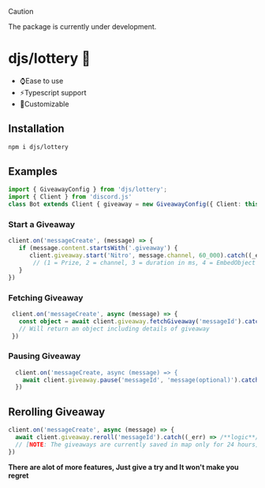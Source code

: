> [!CAUTION]
> The package is currently under development.

# djs/lottery 🌙

- ⌚Ease to use
- ⚡Typescript support
- 🎉Customizable

## Installation
```bash
npm i djs/lottery
```

## Examples
```typescript
import { GiveawayConfig } from 'djs/lottery';
import { Client } from 'discord.js'
class Bot extends Client { giveaway = new GiveawayConfig({ Client: this }) };
```

### Start a Giveaway
```typescript
client.on('messageCreate', (message) => {
   if (message.content.startsWith('.giveaway') {
      client.giveaway.start('Nitro', message.channel, 60_000).catch((_err) => /**logic**/)
       // (1 = Prize, 2 = channel, 3 = duration in ms, 4 = EmbedObject [Optional])
   }
})
```

### Fetching Giveaway

```typescript
 client.on('messageCreate', async (message) => {
   const object = await client.giveaway.fetchGiveaway('messageId').catch((_err) => /**logic**/)
   // Will return an object including details of giveaway
 })
```
### Pausing Giveaway

```typescript
  client.on('messageCreate, async (message) => {
    await client.giveaway.pause('messageId', 'message(optional)').catch((_err) => /**logic**/)
  })
```

## Rerolling Giveaway
```ts
client.on('messageCreate', async (message) => {
  await client.giveaway.reroll('messageId').catch((_err) => /**logic**/)
  // [NOTE: The giveaways are currently saved in map only for 24 hours]
})
```
**There are alot of more features, Just give a try and It won't make you regret**
